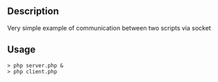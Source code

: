 ## Description

Very simple example of communication between two scripts via socket

## Usage

```
> php server.php &
> php client.php
```
